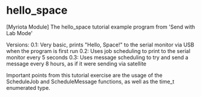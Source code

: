 # hello_space
[Myriota Module] The hello_space tutorial example program from 'Send with Lab Mode'

Versions:
  0.1:  Very basic, prints "Hello, Space!" to the serial monitor via USB when the program is first run
  0.2:  Uses job scheduling to print to the serial monitor every 5 seconds
  0.3:  Uses message scheduling to try and send a message every 8 hours, as if it were sending via satellite
  
Important points from this tutorial exercise are the usage of the ScheduleJob and ScheduleMessage functions, as well as
the time_t enumerated type. 
